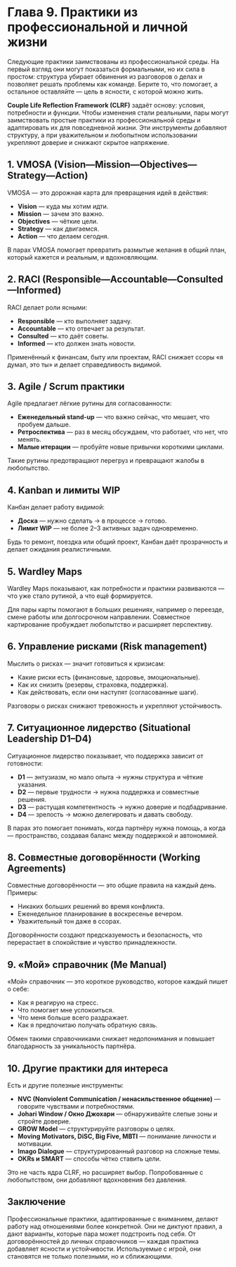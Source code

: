 # Глава 9. Практики из профессиональной и личной жизни

Следующие практики заимствованы из профессиональной среды. На первый взгляд они могут показаться формальными, но их сила в простом: структура убирает обвинения из разговоров о делах и позволяет решать проблемы как команде. Берите то, что помогает, а остальное оставляйте — цель в ясности, с которой можно жить.

**Couple Life Reflection Framework (CLRF)** задаёт основу: условия, потребности и функции. Чтобы изменения стали реальными, пары могут заимствовать простые практики из профессиональной среды и адаптировать их для повседневной жизни. Эти инструменты добавляют структуру, а при уважительном и любопытном использовании укрепляют доверие и снижают скрытое напряжение.

## 1. VMOSA (Vision—Mission—Objectives—Strategy—Action)

VMOSA — это дорожная карта для превращения идей в действия:

- **Vision** — куда мы хотим идти.
- **Mission** — зачем это важно.
- **Objectives** — чёткие цели.
- **Strategy** — как двигаемся.
- **Action** — что делаем сегодня.

В парах VMOSA помогает превратить размытые желания в общий план, который кажется и реальным, и вдохновляющим.

## 2. RACI (Responsible—Accountable—Consulted—Informed)

RACI делает роли ясными:

- **Responsible** — кто выполняет задачу.
- **Accountable** — кто отвечает за результат.
- **Consulted** — кто даёт советы.
- **Informed** — кто должен знать новости.

Применённый к финансам, быту или проектам, RACI снижает ссоры «я думал, это ты» и делает справедливость видимой.

## 3. Agile / Scrum практики

Agile предлагает лёгкие рутины для согласованности:

- **Еженедельный stand-up** — что важно сейчас, что мешает, что пробуем дальше.
- **Ретроспектива** — раз в месяц обсуждаем, что работает, что нет, что менять.
- **Малые итерации** — пробуйте новые привычки короткими циклами.

Такие рутины предотвращают перегруз и превращают жалобы в любопытство.

## 4. Kanban и лимиты WIP

Канбан делает работу видимой:

- **Доска** — нужно сделать → в процессе → готово.
- **Лимит WIP** — не более 2–3 активных задач одновременно.

Будь то ремонт, поездка или общий проект, Канбан даёт прозрачность и делает ожидания реалистичными.

## 5. Wardley Maps

Wardley Maps показывают, как потребности и практики развиваются — что уже стало рутиной, а что ещё формируется.

Для пары карты помогают в больших решениях, например о переезде, смене работы или долгосрочном направлении. Совместное картирование пробуждает любопытство и расширяет перспективу.

## 6. Управление рисками (Risk management)

Мыслить о рисках — значит готовиться к кризисам:

- Какие риски есть (финансовые, здоровье, эмоциональные).
- Как их снизить (резервы, страховка, поддержка).
- Как действовать, если они наступят (согласованные шаги).

Разговоры о рисках снижают тревожность и укрепляют устойчивость.

## 7. Ситуационное лидерство (Situational Leadership D1–D4)

Ситуационное лидерство показывает, что поддержка зависит от готовности:

- **D1** — энтузиазм, но мало опыта → нужны структура и чёткие указания.
- **D2** — первые трудности → нужна поддержка и совместные решения.
- **D3** — растущая компетентность → нужно доверие и подбадривание.
- **D4** — зрелость → можно делегировать и давать свободу.

В парах это помогает понимать, когда партнёру нужна помощь, а когда — пространство, создавая баланс между поддержкой и автономией.

## 8. Совместные договорённости (Working Agreements)

Совместные договорённости — это общие правила на каждый день. Примеры:

- Никаких больших решений во время конфликта.
- Еженедельное планирование в воскресенье вечером.
- Уважительный тон даже в ссорах.

Договорённости создают предсказуемость и безопасность, что перерастает в спокойствие и чувство принадлежности.

## 9. «Мой» справочник (Me Manual)

«Мой» справочник — это короткое руководство, которое каждый пишет о себе:

- Как я реагирую на стресс.
- Что помогает мне успокоиться.
- Что меня больше всего раздражает.
- Как я предпочитаю получать обратную связь.

Обмен такими справочниками снижает недопонимания и повышает благодарность за уникальность партнёра.

## 10. Другие практики для интереса

Есть и другие полезные инструменты:

- **NVC (Nonviolent Communication / ненасильственное общение)** — говорите чувствами и потребностями.
- **Johari Window / Окно Джохари** — обнаруживайте слепые зоны и стройте доверие.
- **GROW Model** — структурируйте разговоры о целях.
- **Moving Motivators, DiSC, Big Five, MBTI** — понимание личности и мотивации.
- **Imago Dialogue** — структурированный разговор на сложные темы.
- **OKRs и SMART** — способы чётко ставить цели.

Это не часть ядра CLRF, но расширяет выбор. Попробованные с любопытством, они добавляют вдохновения без давления.

## Заключение

Профессиональные практики, адаптированные с вниманием, делают работу над отношениями более конкретной. Они не диктуют правил, а дают варианты, которые пара может подстроить под себя. От договорённостей до личных справочников — каждая практика добавляет ясности и устойчивости. Используемые с игрой, они становятся не только полезными, но и сближающими.
